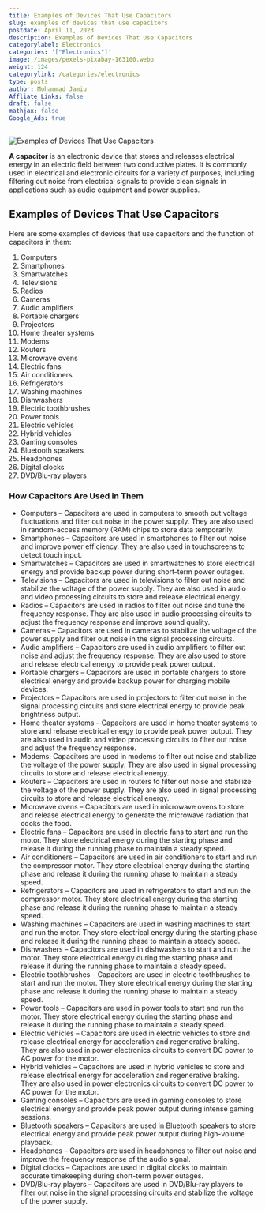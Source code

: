 ```yaml
---
title: Examples of Devices That Use Capacitors
slug: examples of devices that use capacitors
postdate: April 11, 2023
description: Examples of Devices That Use Capacitors
categorylabel: Electronics
categories: '["Electronics"]'
image: /images/pexels-pixabay-163100.webp
weight: 124
categorylink: /categories/electronics
type: posts
author: Mohammad Jamiu
Affliate_Links: false
draft: false
mathjax: false
Google_Ads: true
---
```

![Examples of Devices That Use Capacitors](/images/pexels-pixabay-163100.webp "Examples of Devices That Use Capacitors")

**A capacitor** is an electronic device that stores and releases electrical energy in an electric field between two conductive plates. It is commonly used in electrical and electronic circuits for a variety of purposes, including filtering out noise from electrical signals to provide clean signals in applications such as audio equipment and power supplies.

## Examples of Devices That Use Capacitors

Here are some examples of devices that use capacitors and the function of capacitors in them:

1. Computers
2. Smartphones
3. Smartwatches
4. Televisions
5. Radios
6. Cameras
7. Audio amplifiers
8. Portable chargers
9. Projectors
10. Home theater systems
11. Modems
12. Routers
13. Microwave ovens
14. Electric fans
15. Air conditioners
16. Refrigerators
17. Washing machines
18. Dishwashers
19. Electric toothbrushes
20. Power tools
21. Electric vehicles
22. Hybrid vehicles
23. Gaming consoles
24. Bluetooth speakers
25. Headphones
26. Digital clocks
27. DVD/Blu-ray players

### How Capacitors Are Used in Them

* Computers – Capacitors are used in computers to smooth out voltage fluctuations and filter out noise in the power supply. They are also used in random-access memory (RAM) chips to store data temporarily.
* Smartphones – Capacitors are used in smartphones to filter out noise and improve power efficiency. They are also used in touchscreens to detect touch input.
* Smartwatches – Capacitors are used in smartwatches to store electrical energy and provide backup power during short-term power outages.
* Televisions – Capacitors are used in televisions to filter out noise and stabilize the voltage of the power supply. They are also used in audio and video processing circuits to store and release electrical energy.
* Radios – Capacitors are used in radios to filter out noise and tune the frequency response. They are also used in audio processing circuits to adjust the frequency response and improve sound quality.
* Cameras – Capacitors are used in cameras to stabilize the voltage of the power supply and filter out noise in the signal processing circuits.
* Audio amplifiers – Capacitors are used in audio amplifiers to filter out noise and adjust the frequency response. They are also used to store and release electrical energy to provide peak power output.
* Portable chargers – Capacitors are used in portable chargers to store electrical energy and provide backup power for charging mobile devices.
* Projectors – Capacitors are used in projectors to filter out noise in the signal processing circuits and store electrical energy to provide peak brightness output.
* Home theater systems – Capacitors are used in home theater systems to store and release electrical energy to provide peak power output. They are also used in audio and video processing circuits to filter out noise and adjust the frequency response.
* Modems: Capacitors are used in modems to filter out noise and stabilize the voltage of the power supply. They are also used in signal processing circuits to store and release electrical energy.
* Routers – Capacitors are used in routers to filter out noise and stabilize the voltage of the power supply. They are also used in signal processing circuits to store and release electrical energy.
* Microwave ovens – Capacitors are used in microwave ovens to store and release electrical energy to generate the microwave radiation that cooks the food.
* Electric fans – Capacitors are used in electric fans to start and run the motor. They store electrical energy during the starting phase and release it during the running phase to maintain a steady speed.
* Air conditioners – Capacitors are used in air conditioners to start and run the compressor motor. They store electrical energy during the starting phase and release it during the running phase to maintain a steady speed.
* Refrigerators – Capacitors are used in refrigerators to start and run the compressor motor. They store electrical energy during the starting phase and release it during the running phase to maintain a steady speed.
* Washing machines – Capacitors are used in washing machines to start and run the motor. They store electrical energy during the starting phase and release it during the running phase to maintain a steady speed.
* Dishwashers – Capacitors are used in dishwashers to start and run the motor. They store electrical energy during the starting phase and release it during the running phase to maintain a steady speed.
* Electric toothbrushes – Capacitors are used in electric toothbrushes to start and run the motor. They store electrical energy during the starting phase and release it during the running phase to maintain a steady speed.
* Power tools – Capacitors are used in power tools to start and run the motor. They store electrical energy during the starting phase and release it during the running phase to maintain a steady speed.
* Electric vehicles – Capacitors are used in electric vehicles to store and release electrical energy for acceleration and regenerative braking. They are also used in power electronics circuits to convert DC power to AC power for the motor.
* Hybrid vehicles – Capacitors are used in hybrid vehicles to store and release electrical energy for acceleration and regenerative braking. They are also used in power electronics circuits to convert DC power to AC power for the motor. 
* Gaming consoles – Capacitors are used in gaming consoles to store electrical energy and provide peak power output during intense gaming sessions.
* Bluetooth speakers – Capacitors are used in Bluetooth speakers to store electrical energy and provide peak power output during high-volume playback.
* Headphones – Capacitors are used in headphones to filter out noise and improve the frequency response of the audio signal.
* Digital clocks – Capacitors are used in digital clocks to maintain accurate timekeeping during short-term power outages.
* DVD/Blu-ray players – Capacitors are used in DVD/Blu-ray players to filter out noise in the signal processing circuits and stabilize the voltage of the power supply.